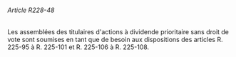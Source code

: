 ###### Article R228-48

Les assemblées des titulaires d'actions à dividende prioritaire sans droit de vote sont soumises en tant que de besoin aux dispositions des articles R. 225-95 à R. 225-101 et R. 225-106 à R. 225-108.

